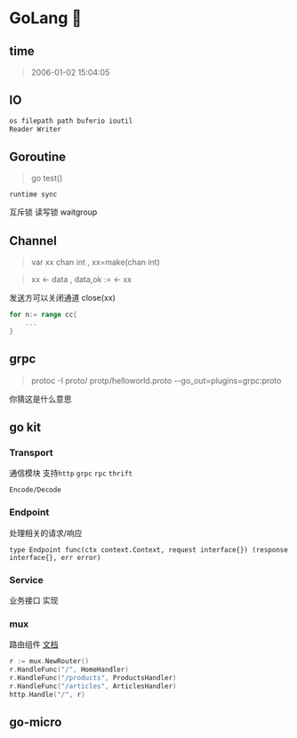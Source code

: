 # GoLang 🦔

## time

> 2006-01-02 15:04:05

## IO

```go
os filepath path buferio ioutil
Reader Writer
```

## Goroutine

> go test()

<code>runtime sync</code>

互斥锁 读写锁 waitgroup

## Channel

> var xx chan int , xx=make(chan int)

> xx <- data , data,ok := <- xx

发送方可以关闭通道 close(xx)

```go
for n:= range cc{
    ...
}
```

## grpc

> protoc -I proto/ protp/helloworld.proto --go_out=plugins=grpc:proto

你猜这是什么意思

## go kit

### Transport

通信模块 支持`http` `grpc` `rpc` `thrift`

`Encode/Decode`

### Endpoint

处理相关的请求/响应

`type Endpoint func(ctx context.Context, request interface{}) (response interface{}, err error)`

### Service

业务接口 实现

### mux

路由组件 [文档](https://github.com/gorilla/mux)

```go
r := mux.NewRouter()
r.HandleFunc("/", HomeHandler)
r.HandleFunc("/products", ProductsHandler)
r.HandleFunc("/articles", ArticlesHandler)
http.Handle("/", r)
```

## go-micro
